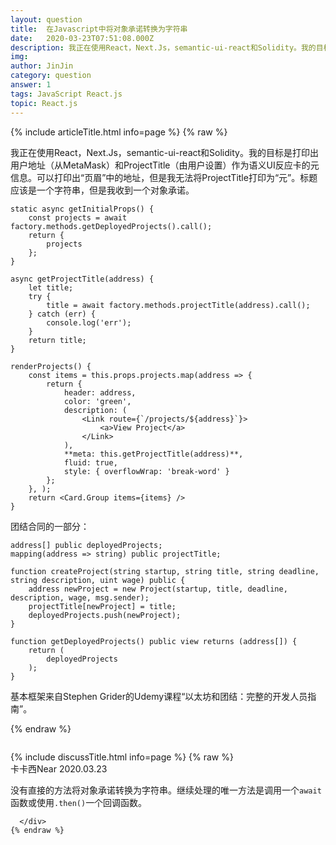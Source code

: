 ```yaml
---
layout: question
title:  在Javascript中将对象承诺转换为字符串
date:   2020-03-23T07:51:08.000Z
description: 我正在使用React，Next.Js，semantic-ui-react和Solidity。我的目标是打印出用户地址（从MetaMask）和Project...
img: 
author: JinJin
category: question
answer: 1
tags: JavaScript React.js
topic: React.js
---
```

<div class="article-root">
  <div class="article">
    {% include articleTitle.html info=page %}
    {% raw %}
    <div class="article-content"><p><font style="vertical-align: inherit;"><font style="vertical-align: inherit;">我正在使用React，Next.Js，semantic-ui-react和Solidity。</font><font style="vertical-align: inherit;">我的目标是打印出用户地址（从MetaMask）和ProjectTitle（由用户设置）作为语义UI反应卡的元信息。</font><font style="vertical-align: inherit;">可以打印出“页眉”中的地址，但是我无法将ProjectTitle打印为“元”。</font><font style="vertical-align: inherit;">标题应该是一个字符串，但是我收到一个对象承诺。  </font></font></p>

<pre><code>static async getInitialProps() {<font></font>
    const projects = await factory.methods.getDeployedProjects().call();<font></font>
    return {<font></font>
        projects<font></font>
    };<font></font>
}<font></font>
<font></font>
async getProjectTitle(address) {<font></font>
    let title;<font></font>
    try {<font></font>
        title = await factory.methods.projectTitle(address).call();<font></font>
    } catch (err) {<font></font>
        console.log('err');<font></font>
    }<font></font>
    return title;<font></font>
}<font></font>
<font></font>
renderProjects() {<font></font>
    const items = this.props.projects.map(address =&gt; {<font></font>
        return {<font></font>
            header: address,<font></font>
            color: 'green',<font></font>
            description: (<font></font>
                &lt;Link route={`/projects/${address}`}&gt;<font></font>
                    &lt;a&gt;View Project&lt;/a&gt;<font></font>
                &lt;/Link&gt;<font></font>
            ),<font></font>
            **meta: this.getProjectTitle(address)**,<font></font>
            fluid: true,<font></font>
            style: { overflowWrap: 'break-word' }<font></font>
        };<font></font>
    }, );<font></font>
    return &lt;Card.Group items={items} /&gt;<font></font>
}<font></font>
</code></pre>

<p><font style="vertical-align: inherit;"><font style="vertical-align: inherit;">团结合同的一部分：</font></font></p>

<pre><code>address[] public deployedProjects;<font></font>
mapping(address =&gt; string) public projectTitle;<font></font>
<font></font>
function createProject(string startup, string title, string deadline, string description, uint wage) public {<font></font>
    address newProject = new Project(startup, title, deadline, description, wage, msg.sender);<font></font>
    projectTitle[newProject] = title;<font></font>
    deployedProjects.push(newProject);<font></font>
}<font></font>
<font></font>
function getDeployedProjects() public view returns (address[]) {<font></font>
    return (<font></font>
        deployedProjects<font></font>
    );<font></font>
}<font></font>
</code></pre>

<p><font style="vertical-align: inherit;"><font style="vertical-align: inherit;">基本框架来自Stephen Grider的Udemy课程“以太坊和团结：完整的开发人员指南”。</font></font></p></div>
    {% endraw %}
  </div>
  <p style="height: 0;width:0;overflow: hidden;"> 第2948篇《在Javascript中将对象承诺转换为字符串》来自Winter(https://github.com/aiyld/aiyld.github.io)的站点</p>
  <div class="discuss-wrapper">
    {% include discussTitle.html info=page %}
    {% raw %}
    <div class="discuss-item">
        <div class="discuss-parent">
          <div class="discuss-meta">
            <span class="discuss-user">卡卡西Near</span>
            <span class="discuss-time">2020.03.23</span>
          </div>
          <div class="discuss-comment"><p><font style="vertical-align: inherit;"><font style="vertical-align: inherit;">没有直接的方法将对象承诺转换为字符串。</font><font style="vertical-align: inherit;">继续处理的唯一方法是调用一个</font></font><code>await</code><font style="vertical-align: inherit;"><font style="vertical-align: inherit;">函数或使用</font></font><code>.then()</code><font style="vertical-align: inherit;"><font style="vertical-align: inherit;">一个回调函数。</font></font></p></div>
        </div>
        
      </div>
    {% endraw %}
  </div>
<div>
